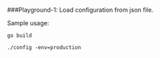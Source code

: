 ###Playground-1: Load configuration from json file.

Sample usage:

```go build```

```./config -env=production```
